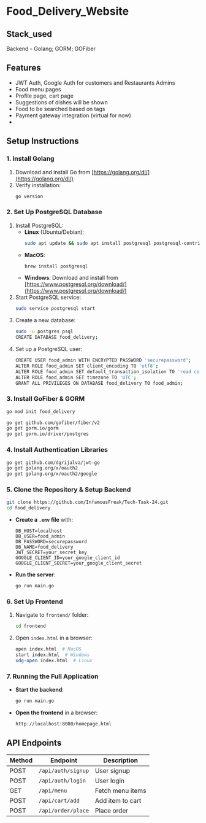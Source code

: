 # Food_Delivery_Website




## Stack_used

Backend - Golang; GORM; GOFiber


## Features

- JWT Auth, Google Auth for customers and Restaurants Admins
- Food menu pages
- Profile page, cart page
- Suggestions of dishes will be shown
- Food to be searched based on tags
- Payment gateway integration (virtual for now)
- 

## Setup Instructions
### **1. Install Golang**
1. Download and install Go from [https://golang.org/dl/](https://golang.org/dl/)
2. Verify installation:
   ```sh
   go version
   ```

### **2. Set Up PostgreSQL Database**
1. Install PostgreSQL:
   - **Linux** (Ubuntu/Debian):
     ```sh
     sudo apt update && sudo apt install postgresql postgresql-contrib
     ```
   - **MacOS**:
     ```sh
     brew install postgresql
     ```
   - **Windows**:
     Download and install from [https://www.postgresql.org/download/](https://www.postgresql.org/download/)
2. Start PostgreSQL service:
   ```sh
   sudo service postgresql start
   ```
3. Create a new database:
   ```sh
   sudo -u postgres psql
   CREATE DATABASE food_delivery;
   ```
4. Set up a PostgreSQL user:
   ```sh
   CREATE USER food_admin WITH ENCRYPTED PASSWORD 'securepassword';
   ALTER ROLE food_admin SET client_encoding TO 'utf8';
   ALTER ROLE food_admin SET default_transaction_isolation TO 'read committed';
   ALTER ROLE food_admin SET timezone TO 'UTC';
   GRANT ALL PRIVILEGES ON DATABASE food_delivery TO food_admin;
   ```

### **3. Install GoFiber & GORM**
```sh
go mod init food_delivery

go get github.com/gofiber/fiber/v2
go get gorm.io/gorm
go get gorm.io/driver/postgres
```

### **4. Install Authentication Libraries**
```sh
go get github.com/dgrijalva/jwt-go
go get golang.org/x/oauth2
go get golang.org/x/oauth2/google
```

### **5. Clone the Repository & Setup Backend**
```sh
git clone https://github.com/InfamousFreak/Tech-Task-24.git
cd food_delivery
```
- **Create a `.env` file** with:
  ```env
  DB_HOST=localhost
  DB_USER=food_admin
  DB_PASSWORD=securepassword
  DB_NAME=food_delivery
  JWT_SECRET=your_secret_key
  GOOGLE_CLIENT_ID=your_google_client_id
  GOOGLE_CLIENT_SECRET=your_google_client_secret
  ```
- **Run the server**:
  ```sh
  go run main.go
  ```

### **6. Set Up Frontend**
1. Navigate to `frontend/` folder:
   ```sh
   cd frontend
   ```
2. Open `index.html` in a browser:
   ```sh
   open index.html  # MacOS
   start index.html  # Windows
   xdg-open index.html  # Linux
   ```

### **7. Running the Full Application**
- **Start the backend**:
  ```sh
  go run main.go
  ```
- **Open the frontend** in a browser:
  ```sh
  http://localhost:8080/homepage.html
  ```

## API Endpoints
| Method | Endpoint | Description |
|--------|----------------|-------------|
| POST   | `/api/auth/signup` | User signup |
| POST   | `/api/auth/login` | User login |
| GET    | `/api/menu` | Fetch menu items |
| POST   | `/api/cart/add` | Add item to cart |
| POST   | `/api/order/place` | Place order |
